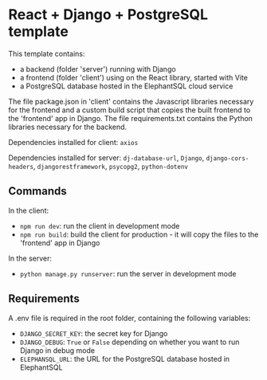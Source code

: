 # React + Django + PostgreSQL template

This template contains:
* a backend (folder 'server') running with Django
* a frontend (folder 'client') using on the React library, started with Vite
* a PostgreSQL database hosted in the ElephantSQL cloud service

The file package.json in 'client' contains the Javascript libraries necessary for the frontend and a custom build script that copies the built frontend to the 'frontend' app in Django.
The file requirements.txt contains the Python libraries necessary for the backend.

Dependencies installed for client: `axios`

Dependencies installed for server: `dj-database-url`, `Django`, `django-cors-headers`, `djangorestframework`, `psycopg2`, `python-dotenv`

## Commands

In the client:

* `npm run dev`: run the client in development mode
* `npm run build`: build the client for production - it will copy the files to the 'frontend' app in Django

In the server:

* `python manage.py runserver`: run the server in development mode


## Requirements

A .env file is required in the root folder, containing the following variables:
* `DJANGO_SECRET_KEY`: the secret key for Django
* `DJANGO_DEBUG`: `True` or `False` depending on whether you want to run Django in debug mode
* `ELEPHANSQL_URL`: the URL for the PostgreSQL database hosted in ElephantSQL